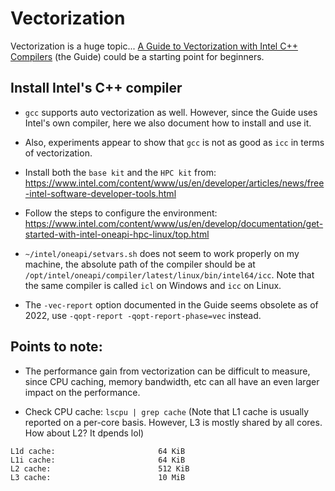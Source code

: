# Vectorization

Vectorization is a huge topic... 
[A Guide to Vectorization with Intel C++ Compilers](https://www.intel.com/content/dam/develop/external/us/en/documents/compilerautovectorizationguide.pdf) (the Guide)
could be a starting point for beginners.

## Install Intel's C++ compiler

* `gcc` supports auto vectorization as well. However, since the Guide uses Intel's own compiler, here we also document
how to install and use it.

* Also, experiments appear to show that `gcc` is not as good as `icc` in terms of vectorization.

* Install both the `base kit` and the `HPC kit` from: https://www.intel.com/content/www/us/en/developer/articles/news/free-intel-software-developer-tools.html

* Follow the steps to configure the environment: https://www.intel.com/content/www/us/en/develop/documentation/get-started-with-intel-oneapi-hpc-linux/top.html

* `~/intel/oneapi/setvars.sh` does not seem to work properly on my machine, the absolute path of the compiler should be at
`/opt/intel/oneapi/compiler/latest/linux/bin/intel64/icc`. Note that the same compiler is called `icl` on Windows
and `icc` on Linux.

* The `-vec-report` option documented in the Guide seems obsolete as of 2022, use `-qopt-report -qopt-report-phase=vec`
instead.

## Points to note:

* The performance gain from vectorization can be difficult to measure, since CPU caching, memory bandwidth, etc 
 can all have an even larger impact on the performance.

* Check CPU cache: `lscpu | grep cache` (Note that L1 cache is usually reported on a per-core basis. However, L3 is
mostly shared by all cores. How about L2? It dpends lol)
```
L1d cache:                       64 KiB
L1i cache:                       64 KiB
L2 cache:                        512 KiB
L3 cache:                        10 MiB
```
